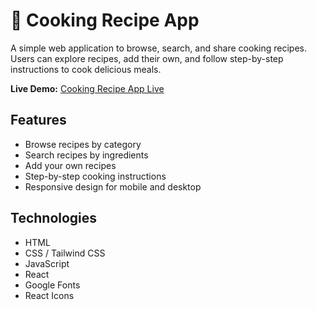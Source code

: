 # 🍳 Cooking Recipe App

A simple web application to browse, search, and share cooking recipes. Users can explore recipes, add their own, and follow step-by-step instructions to cook delicious meals.

**Live Demo:** [Cooking Recipe App Live](https://thunderous-jelly-ea7ebe.netlify.app/)

## Features
- Browse recipes by category
- Search recipes by ingredients
- Add your own recipes
- Step-by-step cooking instructions
- Responsive design for mobile and desktop

## Technologies
- HTML
- CSS / Tailwind CSS
- JavaScript
- React
- Google Fonts
- React Icons





